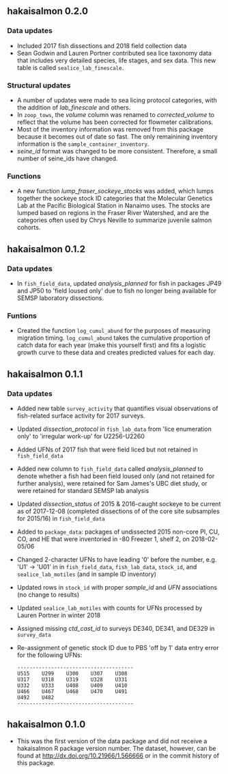 ## hakaisalmon 0.2.0

### Data updates
* Included 2017 fish dissections and 2018 field collection data
* Sean Godwin and Lauren Portner contributed sea lice taxonomy data that includes very detailed species, life stages, and sex data. This new table is called `sealice_lab_finescale`.

### Structural updates
* A number of updates were made to sea licing protocol categories, with the addition of *lab_finescale* and others.
* In `zoop_tows`, the *volume* column was renamed to *corrected_volume* to reflect that the volume has been corrected for flowmeter calibrations.
* Most of the inventory information was removed from this package because it becomes out of date so fast. The only remainining inventory information is the `sample_container_inventory`.
* *seine_id* format was changed to be more consistent. Therefore, a small number of seine_ids have changed.

### Functions
* A new function *lump_fraser_sockeye_stocks* was added, which lumps together the sockeye stock ID categories that the Molecular Genetics Lab at the Pacific Biological Station in Nanaimo uses. The stocks are lumped based on regions in the Fraser River Watershed, and are the categories often used by Chrys Neville to summarize juvenile salmon cohorts.

## hakaisalmon 0.1.2

### Data updates

* In `fish_field_data`, updated *analysis_planned* for fish in packages JP49 and JP50 to 'field loused only' due to fish no longer being available for SEMSP laboratory dissections.

### Funtions

* Created the function `log_cumul_abund` for the purposes of measuring migration timing. `log_cumul_abund` takes the cumulative proportion of catch data for each year (make this yourself first) and fits a logistic growth curve to these data and creates predicted values for each day.

## hakaisalmon 0.1.1

### Data updates

* Added new table `survey_activity` that quantifies visual observations of fish-related surface activity for 2017 surveys.
* Updated *dissection_protocol* in `fish_lab_data` from 'lice enumeration only' to 'irregular work-up' for U2256-U2260
* Added UFNs of 2017 fish that were field liced but not retained in `fish_field_data`
* Added new column to `fish_field_data` called *analysis_planned* to denote whether a fish had been field loused only (and not retained for further analysis), were retained for Sam James's UBC diet study, or were retained for standard SEMSP lab analysis
* Updated *dissection_status* of 2015 & 2016-caught sockeye to be current as of 2017-12-08 (completed dissections of of the core site subsamples for 2015/16) in `fish_field_data`
* Added to `package_data`: packages of undissected 2015 non-core PI, CU, CO, and HE that were inventoried in -80 Freezer 1, shelf 2, on 2018-02-05/06 
* Changed 2-character UFNs to have leading '0' before the number, e.g. 'U1' -> 'U01' in in `fish_field_data`, `fish_lab_data`, `stock_id`, and `sealice_lab_motiles` (and in sample ID inventory)
* Updated rows in `stock_id` with proper *sample_id* and *UFN* associations (no change to results)
* Updated `sealice_lab_motiles` with counts for UFNs processed by Lauren Portner in winter 2018
* Assigned missing *ctd_cast_id* to surveys DE340, DE341, and DE329 in `survey_data`
* Re-assignment of genetic stock ID due to PBS 'off by 1' data entry error for the following UFNs:

      --------------------------------------
      U515    U299    U300    U307    U308 
      U317    U318    U319    U328    U331 
      U332    U333    U408    U409    U410 
      U466    U467    U468    U470    U491 
      U492    U482                             
      --------------------------------------

## hakaisalmon 0.1.0

* This was the first version of the data package and did not receive a hakaisalmon R package version number. The dataset, however, can be found at http://dx.doi.org/10.21966/1.566666 or in the commit history of this package.
